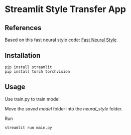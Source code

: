 # Streamlit Style Transfer App

## References
Based on this fast neural style code:
[Fast Neural Style](https://github.com/pytorch/examples/tree/master/fast_neural_style)

## Installation
```console
pip install streamlit
pip install torch torchvision
```

## Usage

Use train.py to train model


Move the *saved model* folder into the *neural_style* folder.

Run
```console
streamlit run main.py
```
